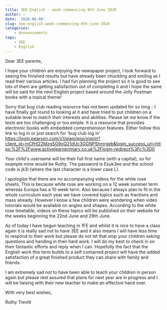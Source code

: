 ```yaml
---
title: 3EE English - week commencing 8th June 2020
author: ~
date: '2020-06-08'
slug: 3ee-english-week-commencing-8th-june-2020
categories:
    - Announcements
tags:
    - 3EE
    - English
---
```


Dear 3EE parents,
 
I hope your children are enjoying the newspaper project, I look forward to seeing the finished results but have already been chuckling and smiling as I read their various articles. I had fun planning the project so it is good to see lots of them are getting satisfaction out of completing it and I hope the same will be said for the next English project based around the Jolly Postman books with a topical theme!
 
Sorry that bug club reading resource has not been updated for so long - I have finally got round to looking at it and have tried to put children on a suitable level to match their interests and abilities. Please let me know if the texts are too challenging or too simple. It is a resource that provides electronic books with embedded comprehension features. Either follow this link to log  in or just search for 'bug club log in' https://login.pearson.com/v1/piapi/piui/signin?client_id=mCfHl22MzgSG9oQ21dUc3GGNPShmrgeb&login_success_url=https:%2F%2Fwww.activelearnprimary.co.uk%2Flogin-redirect%3Fc%3D0 
 
Your child's username will be their full first name (with a capital), so for example mine would be Ruthy. The password is Esuk3ee and the school code is jk3l (where the last character is a lower case L). 

I apologise that there are no accompanying videos for the white rose sheets. This is because white rose are working on a 12 week summer term whereas Europa has a 10 week term. Also because I always plan to fit in the whole curriculum each year we have covered topics such as fractions and mass already. However I know a few children were wondering when video tutorials would be available on angles and shapes. According to the white rose timetable, videos on these topics will be published on their website for the weeks beginning the 22nd June and 29th June.
 
As of today I have begun teaching in 1FE and whilst it is nice to have a class again it is really sad not to have 3EE and it also means I will have less time to respond to their work but please do not let that stop your children asking questions and handing in their hard work. I will do my best to check in on their fantastic efforts and reply when I can. Hopefully the fact that the English work this term builds to a self contained project will have the added satisfaction of a great finished product they can share with family and friends.
 
I am extremely sad not to have been able to teach your children in person again but please rest assured that plans for next year are in progress and I will be liaising with their new teacher to make an effective hand over. 
 
With very best wishes,

Ruthy Trevitt
